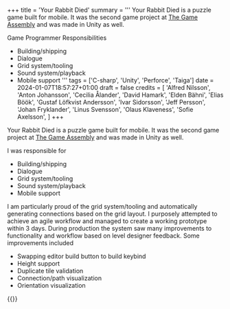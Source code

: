 +++
title = 'Your Rabbit Died'
summary = '''
Your Rabbit Died is a puzzle game built for mobile. It was the second game project 
at [The Game Assembly](https://thegameassembly.com) and was made in Unity as well.

Game Programmer Responsibilities
  *  Building/shipping
  *  Dialogue
  *  Grid system/tooling
  *  Sound system/playback
  *  Mobile support
'''
tags = ['C-sharp', 'Unity', 'Perforce', 'Taiga']
date = 2024-01-07T18:57:27+01:00
draft = false
credits = [
    'Alfred Nilsson',
    'Anton Johansson',
    'Cecilia Ålander',
    'David Hamark',
    'Elden Bähni',
    'Elias Böök',
    'Gustaf Löfkvist Andersson',
    'Ivar Sidorsson',
    'Jeff Persson',
    'Johan Fryklander',
    'Linus Svensson',
    'Olaus Klaveness',
    'Sofie Axelsson',
]
+++

Your Rabbit Died is a puzzle game built for mobile. It was the second game project 
at [The Game Assembly](https://thegameassembly.com) and was made in Unity as well.

I was responsible for
* Building/shipping
* Dialogue
* Grid system/tooling
* Sound system/playback
* Mobile support

I am particularly proud of the grid system/tooling and automatically generating 
connections based on the grid layout. I purposely attempted to achieve an agile 
workflow and managed to create a working prototype within 3 days. During production 
the system saw many improvements to functionality and workflow based on 
level designer feedback. Some improvements included
* Swapping editor build button to build keybind
* Height support
* Duplicate tile validation
* Connection/path visualization
* Orientation visualization

{{<youtube id="AMju0Vkug08" title="Your Rabbit Died trailer.">}}